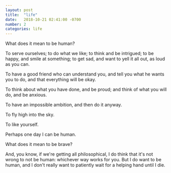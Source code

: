 ```yaml
---
layout: post
title:  "life"
date:   2018-10-21 02:41:00 -0700
number: 2
categories: life
---
```


What does it mean to be human?

To serve ourselves; to do what we like; to think and be intrigued; to be happy, and smile at something; to get sad, and want to yell it all out, as loud as you can.

To have a good friend who can understand you, and tell you what he wants you to do, and that everything will be okay.

To think about what you have done, and be proud; and think of what you will do, and be anxious.

To have an impossible ambition, and then do it anyway.

To fly high into the sky.

To like yourself.

Perhaps one day I can be human.

What does it mean to be brave?


And, you know, if we're getting all philosophical, I do think that it's not wrong to not be human: whichever way works for you. But I do want to be human, and I don't really want to patiently wait for a helping hand until I die.

